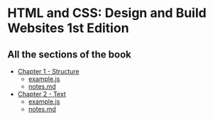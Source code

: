 # HTML and CSS: Design and Build Websites 1st Edition
## All the sections of the book

- [Chapter 1 - Structure](chapter%20-%201%20(Structure)/)
    - [example.js](chapter%20-%201%20(Structure)/example.js)
    - [notes.md](chapter%20-%201%20(Structure)/notes.md)
- [Chapter 2 - Text](chapter%20-%202%20(Text)/)
    - [example.js](chapter%20-%202%20(Text)/example.js)
    - [notes.md](chapter%20-%202%20(Text)/notes.md)